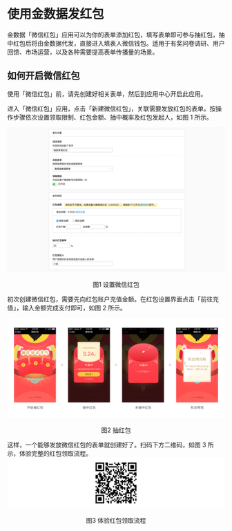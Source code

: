 # 使用金数据发红包

金数据「微信红包」应用可以为你的表单添加红包，填写表单即可参与抽红包，抽中红包后将由金数据代发，直接进入填表人微信钱包。适用于有奖问卷调研、用户回馈、市场运营，以及各种需要提高表单传播量的场景。

## 如何开启微信红包

使用「微信红包」前，请先创建好相关表单，然后到应用中心开启此应用。

进入「微信红包」应用，点击「新建微信红包」，关联需要发放红包的表单。按操作步骤依次设置领取限制、红包金额、抽中概率及红包发起人，如图 1 所示。

![](/assets/红包-关联表单.jpg)

<center>图1 设置微信红包</center>

初次创建微信红包，需要先向红包账户充值金额。在红包设置界面点击「前往充值」，输入金额完成支付即可，如图 2 所示。

![](/assets/红包-流程.jpg)

<center>图2 抽红包</center>

这样，一个能够发放微信红包的表单就创建好了。扫码下方二维码，如图 3 所示，体验完整的红包领取流程。
![](/assets/红包-二维码.jpg)

<center>图3 体验红包领取流程</center>
